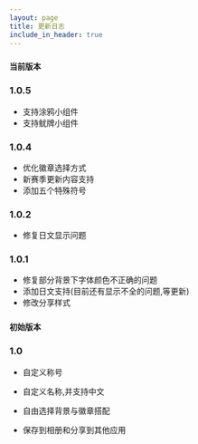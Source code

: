 ```yaml
---
layout: page
title: 更新日志
include_in_header: true
---
```

### `当前版本`
### **1.0.5**
- 支持涂鸦小组件
- 支持鱿牌小组件

### **1.0.4**
- 优化徽章选择方式
- 新赛季更新内容支持
- 添加五个特殊符号


### **1.0.2**
- 修复日文显示问题

### **1.0.1**
- 修复部分背景下字体颜色不正确的问题
- 添加日文支持(目前还有显示不全的问题,等更新)
- 修改分享样式

### `初始版本`
### **1.0**
- 自定义称号

- 自定义名称,并支持中文

- 自由选择背景与徽章搭配

- 保存到相册和分享到其他应用
<br>